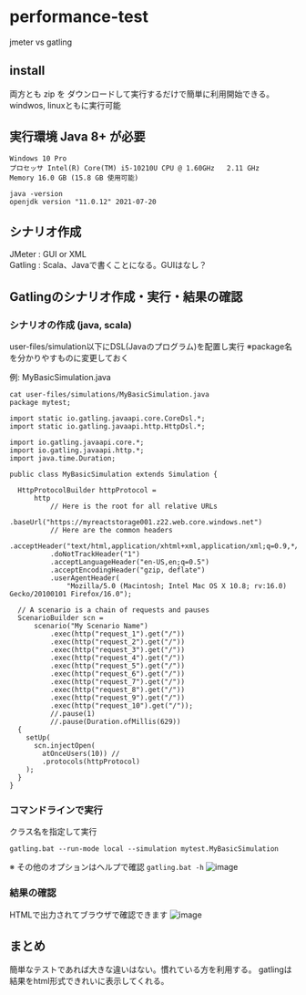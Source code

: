 # performance-test

jmeter vs gatling

## install

両方とも zip を ダウンロードして実行するだけで簡単に利用開始できる。  
windwos, linuxともに実行可能  

## 実行環境 Java 8+ が必要
```
Windows 10 Pro
プロセッサ Intel(R) Core(TM) i5-10210U CPU @ 1.60GHz   2.11 GHz
Memory 16.0 GB (15.8 GB 使用可能)
```

```
java -version
openjdk version "11.0.12" 2021-07-20
```

## シナリオ作成
JMeter : GUI or XML  
Gatling : Scala、Javaで書くことになる。GUIはなし？  

## Gatlingのシナリオ作成・実行・結果の確認

### シナリオの作成 (java, scala)
user-files/simulation以下にDSL(Javaのプログラム)を配置し実行
※package名を分かりやすものに変更しておく

例: MyBasicSimulation.java
```
cat user-files/simulations/MyBasicSimulation.java
package mytest;

import static io.gatling.javaapi.core.CoreDsl.*;
import static io.gatling.javaapi.http.HttpDsl.*;

import io.gatling.javaapi.core.*;
import io.gatling.javaapi.http.*;
import java.time.Duration;

public class MyBasicSimulation extends Simulation {

  HttpProtocolBuilder httpProtocol =
      http
          // Here is the root for all relative URLs
          .baseUrl("https://myreactstorage001.z22.web.core.windows.net")
          // Here are the common headers
          .acceptHeader("text/html,application/xhtml+xml,application/xml;q=0.9,*/*;q=0.8")
          .doNotTrackHeader("1")
          .acceptLanguageHeader("en-US,en;q=0.5")
          .acceptEncodingHeader("gzip, deflate")
          .userAgentHeader(
              "Mozilla/5.0 (Macintosh; Intel Mac OS X 10.8; rv:16.0) Gecko/20100101 Firefox/16.0");

  // A scenario is a chain of requests and pauses
  ScenarioBuilder scn =
      scenario("My Scenario Name")
          .exec(http("request_1").get("/"))
          .exec(http("request_2").get("/"))
          .exec(http("request_3").get("/"))
          .exec(http("request_4").get("/"))
          .exec(http("request_5").get("/"))
          .exec(http("request_6").get("/"))
          .exec(http("request_7").get("/"))
          .exec(http("request_8").get("/"))
          .exec(http("request_9").get("/"))
          .exec(http("request_10").get("/"));
          //.pause(1)          
          //.pause(Duration.ofMillis(629))          
  {
    setUp(
      scn.injectOpen(        
        atOnceUsers(10)) //
        .protocols(httpProtocol)
    );
  }
}
```

### コマンドラインで実行
クラス名を指定して実行
```
gatling.bat --run-mode local --simulation mytest.MyBasicSimulation
```
※ その他のオプションはヘルプで確認 `gatling.bat -h`
![image](./run_gatling.gif)

### 結果の確認
HTMLで出力されてブラウザで確認できます
![image](./Gatling-Stats.gif)

## まとめ
簡単なテストであれば大きな違いはない。慣れている方を利用する。
gatlingは 結果をhtml形式できれいに表示してくれる。

